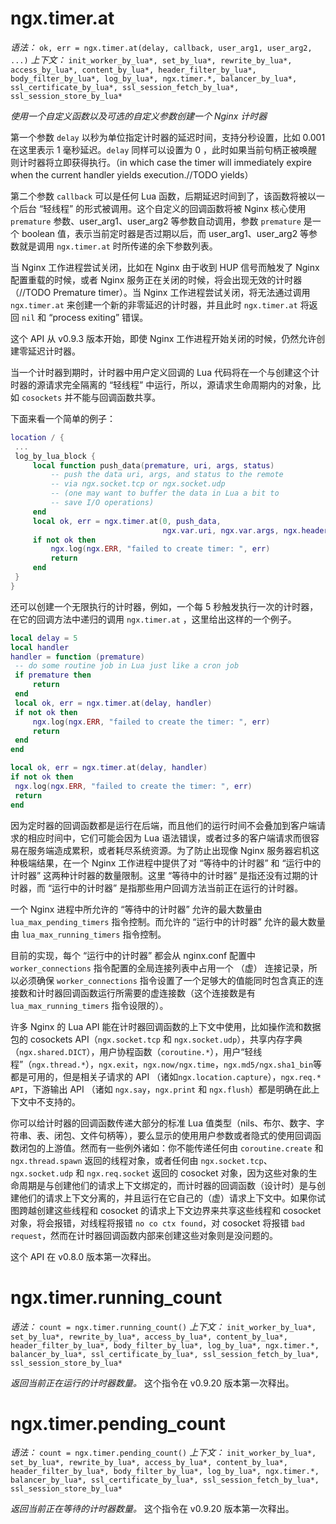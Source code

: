 # ngx.timer.at

*语法：* `ok, err = ngx.timer.at(delay, callback, user_arg1, user_arg2, ...)`
*上下文：* `init_worker_by_lua*, set_by_lua*, rewrite_by_lua*, access_by_lua*, content_by_lua*, header_filter_by_lua*, body_filter_by_lua*, log_by_lua*, ngx.timer.*, balancer_by_lua*, ssl_certificate_by_lua*, ssl_session_fetch_by_lua*, ssl_session_store_by_lua*`

*使用一个自定义函数以及可选的自定义参数创建一个 Nginx 计时器*

第一个参数 `delay` 以秒为单位指定计时器的延迟时间，支持分秒设置，比如 0.001 在这里表示 1 毫秒延迟。`delay` 同样可以设置为 0 ，此时如果当前句柄正被唤醒则计时器将立即获得执行。（in which case the timer will immediately expire when the current handler yields execution.//TODO yields）

第二个参数 `callback` 可以是任何 Lua 函数，后期延迟时间到了，该函数将被以一个后台 “轻线程” 的形式被调用。这个自定义的回调函数将被 Nginx 核心使用 `premature` 参数、user_arg1、user_arg2 等参数自动调用，参数 `premature` 是一个 boolean 值，表示当前定时器是否过期以后，而 user_arg1、user_arg2 等参数就是调用 `ngx.timer.at` 时所传递的余下参数列表。

当 Nginx 工作进程尝试关闭，比如在 Nginx 由于收到 HUP 信号而触发了 Nginx 配置重载的时候，或者 Nginx 服务正在关闭的时候，将会出现无效的计时器（//TODO Premature timer）。当 Nginx 工作进程尝试关闭，将无法通过调用 `ngx.timer.at` 来创建一个新的非零延迟的计时器，并且此时 `ngx.timer.at` 将返回 `nil` 和 “process exiting” 错误。

这个 API 从 v0.9.3 版本开始，即使 Nginx 工作进程开始关闭的时候，仍然允许创建零延迟计时器。

当一个计时器到期时，计时器中用户定义回调的 Lua 代码将在一个与创建这个计时器的源请求完全隔离的 “轻线程” 中运行，所以，源请求生命周期内的对象，比如 `cosockets` 并不能与回调函数共享。

下面来看一个简单的例子：

```lua
location / {
 ...
 log_by_lua_block {
     local function push_data(premature, uri, args, status)
         -- push the data uri, args, and status to the remote
         -- via ngx.socket.tcp or ngx.socket.udp
         -- (one may want to buffer the data in Lua a bit to
         -- save I/O operations)
     end
     local ok, err = ngx.timer.at(0, push_data,
                                  ngx.var.uri, ngx.var.args, ngx.header.status)
     if not ok then
         ngx.log(ngx.ERR, "failed to create timer: ", err)
         return
     end
 }
}
```

还可以创建一个无限执行的计时器，例如，一个每 5 秒触发执行一次的计时器，在它的回调方法中递归的调用 `ngx.timer.at` ，这里给出这样的一个例子。

```lua
local delay = 5
local handler
handler = function (premature)
 -- do some routine job in Lua just like a cron job
 if premature then
     return
 end
 local ok, err = ngx.timer.at(delay, handler)
 if not ok then
     ngx.log(ngx.ERR, "failed to create the timer: ", err)
     return
 end
end

local ok, err = ngx.timer.at(delay, handler)
if not ok then
 ngx.log(ngx.ERR, "failed to create the timer: ", err)
 return
end
```

因为定时器的回调函数都是运行在后端，而且他们的运行时间不会叠加到客户端请求的相应时间中，它们可能会因为 Lua 语法错误，或者过多的客户端请求而很容易在服务端造成累积，或者耗尽系统资源。为了防止出现像 Nginx 服务器宕机这种极端结果，在一个 Nginx 工作进程中提供了对 “等待中的计时器” 和 “运行中的计时器” 这两种计时器的数量限制。这里 “等待中的计时器” 是指还没有过期的计时器，而 “运行中的计时器” 是指那些用户回调方法当前正在运行的计时器。

一个 Nginx 进程中所允许的 “等待中的计时器” 允许的最大数量由 `lua_max_pending_timers` 指令控制。而允许的 “运行中的计时器” 允许的最大数量由 `lua_max_running_timers` 指令控制。

目前的实现，每个 “运行中的计时器” 都会从 nginx.conf 配置中 `worker_connections` 指令配置的全局连接列表中占用一个 （虚） 连接记录，所以必须确保 `worker_connections` 指令设置了一个足够大的值能同时包含真正的连接数和计时器回调函数运行所需要的虚连接数（这个连接数是有 `lua_max_running_timers` 指令设限的）。

许多 Nginx 的 Lua API 能在计时器回调函数的上下文中使用，比如操作流和数据包的 cosockets API（`ngx.socket.tcp` 和 `ngx.socket.udp`），共享内存字典（`ngx.shared.DICT`），用户协程函数（`coroutine.*`），用户“轻线程”（`ngx.thread.*`），`ngx.exit`，`ngx.now/ngx.time`，`ngx.md5/ngx.sha1_bin`等都是可用的，但是相关子请求的 API （诸如`ngx.location.capture`），`ngx.req.* API`，下游输出 API （诸如 `ngx.say`，`ngx.print` 和 `ngx.flush`）都是明确在此上下文中不支持的。

你可以给计时器的回调函数传递大部分的标准 Lua 值类型（nils、布尔、数字、字符串、表、闭包、文件句柄等），要么显示的使用用户参数或者隐式的使用回调函数闭包的上游值。然而有一些例外诸如：你不能传递任何由 `coroutine.create` 和 `ngx.thread.spawn` 返回的线程对象，或者任何由 `ngx.socket.tcp`、`ngx.socket.udp` 和 `ngx.req.socket` 返回的 cosocket 对象，因为这些对象的生命周期是与创建他们的请求上下文绑定的，而计时器的回调函数（设计时）是与创建他们的请求上下文分离的，并且运行在它自己的（虚）请求上下文中。如果你试图跨越创建这些线程和 cosocket 的请求上下文边界来共享这些线程和 cosocket 对象，将会报错，对线程将报错 `no co ctx found`，对 cosocket 将报错 `bad request`，然而在计时器回调函数内部来创建这些对象则是没问题的。

这个 API 在 v0.8.0 版本第一次释出。


# ngx.timer.running_count
*语法：* `count = ngx.timer.running_count()`
*上下文：* `init_worker_by_lua*, set_by_lua*, rewrite_by_lua*, access_by_lua*, content_by_lua*, header_filter_by_lua*, body_filter_by_lua*, log_by_lua*, ngx.timer.*, balancer_by_lua*, ssl_certificate_by_lua*, ssl_session_fetch_by_lua*, ssl_session_store_by_lua*`

*返回当前正在运行的计时器数量。*
这个指令在 v0.9.20 版本第一次释出。


# ngx.timer.pending_count
*语法：* `count = ngx.timer.pending_count()`
*上下文：* `init_worker_by_lua*, set_by_lua*, rewrite_by_lua*, access_by_lua*, content_by_lua*, header_filter_by_lua*, body_filter_by_lua*, log_by_lua*, ngx.timer.*, balancer_by_lua*, ssl_certificate_by_lua*, ssl_session_fetch_by_lua*, ssl_session_store_by_lua*`

*返回当前正在等待的计时器数量。*
这个指令在 v0.9.20 版本第一次释出。